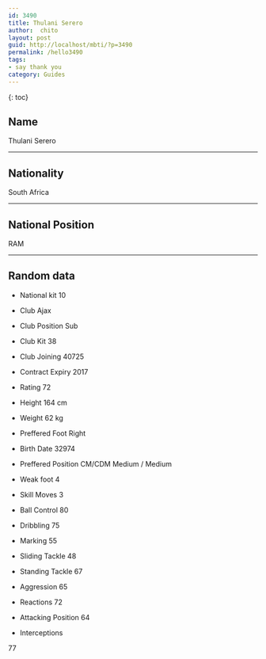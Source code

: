 ```yaml
---
id: 3490
title: Thulani Serero
author:  chito 
layout: post
guid: http://localhost/mbti/?p=3490
permalink: /hello3490
tags:
- say thank you
category: Guides
---
```



{: toc}


## Name  
Thulani Serero 

* * *

## Nationality  
South Africa 

* * *

## National Position  
RAM 

* * *

## Random data 

  * National kit 
10 

  * Club 
Ajax 

  * Club Position 
Sub 

  * Club Kit 
38 

  * Club Joining 
40725 

  * Contract Expiry 
2017 

  * Rating 
72 

  * Height 
164 cm 

  * Weight 
62 kg 

  * Preffered Foot 
Right 

  * Birth Date 
32974 

  * Preffered Position 
CM/CDM Medium / Medium 

  * Weak foot 
4 

  * Skill Moves 
3 

  * Ball Control 
80 

  * Dribbling 
75 

  * Marking 
55 

  * Sliding Tackle 
48 

  * Standing Tackle 
67 

  * Aggression 
65 

  * Reactions 
72 

  * Attacking Position 
64 

  * Interceptions 

77</ul>